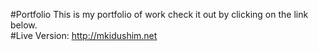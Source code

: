 #Portfolio
This is my portfolio of work check it out by clicking on the link below.  
#Live Version: http://mkidushim.net